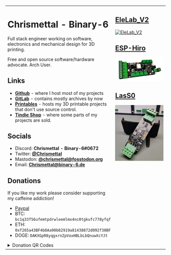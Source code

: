<table>
<tr VALIGN=TOP>
<td style width=66%>

# Chrismettal - Binary-6

Full stack engineer working on software, electronics and mechanical design for 3D printing.

Free and open source software/hardware advocate. Arch User.

## Links

- [**Github**](https://github.com/chrismettal) - where I host most of my projects
- [**GitLab**](https://gitlab.com/chrismettal) - contains mostly archives by now
- [**Printables**](https://www.printables.com/social/13425-chrismettal-binary-6/about) - hosts my 3D printable projects that don't use source control.
- [**Tindie Shop**](https://www.tindie.com/stores/binary-6/) - where some parts of my projects are sold.

## Socials
 
- Discord: **Chrismettal - Binary-6#0672**
- Twitter: [**@Chrismettal**](https://twitter.com/Chrismettal)
- Mastodon: [**@chrismettal@fosstodon.org**](https://fosstodon.org/@chrismettal)
- Email:   [**Chrismettal@binary-6.de**](mailto:Chrismettal@binary-6.de)

## Donations

If you like my work please consider supporting my caffeine addiction!

- [Paypal](https://www.paypal.com/donate/?hosted_button_id=7VMKT7P7PL86J)
- BTC: `bc1q33f56ufemtpdrwleemlmx4nc0tgkufc778yfqf`
- ETH: `0xf265a43BF4b8Aa90b82919a81438872d092f30BF`
- DOGE: `DAKXGpR8yqgxrnZpVoxHBLbLbQnuwXcYJt`

<details>
<summary>Donation QR Codes</summary>

<table>
<tr VALIGN=TOP>
<td style width=50%>

[![Paypal](https://raw.githubusercontent.com/Chrismettal/Chrismettal/main/img/PP_Dono.png)](https://www.paypal.com/donate/?hosted_button_id=7VMKT7P7PL86J)

</td>
<td>

![bc1q33f56ufemtpdrwleemlmx4nc0tgkufc778yfqf](https://raw.githubusercontent.com/Chrismettal/Chrismettal/main/img/BTC_Dono.png)

</td>
</tr>
</table>

<table>
<tr VALIGN=TOP>
<td style width=50%>

![0xf265a43BF4b8Aa90b82919a81438872d092f30BF](https://raw.githubusercontent.com/Chrismettal/Chrismettal/main/img/ETH_Dono.png) 

</td>
<td>

![DAKXGpR8yqgxrnZpVoxHBLbLbQnuwXcYJt](https://raw.githubusercontent.com/Chrismettal/Chrismettal/main/img/DOGE_Dono.png)

</td>
</tr>
</table>

</td>
<td>

## [EleLab_V2](https://github.com/Chrismettal/EleLab_v2)
[![EleLab_V2](https://raw.githubusercontent.com/chrismettal/EleLab_v2/master/img/CompleteNice.jpg)](https://github.com/Chrismettal/EleLab_v2)

## [ESP-Hiro](https://github.com/Chrismettal/ESP-Hiro)
[![ESP-Hiro](https://raw.githubusercontent.com/Chrismettal/ESP-Hiro/master/img/Nice.png)](https://github.com/Chrismettal/ESP-Hiro)

## [LasS0](https://github.com/Chrismettal/LasS0)
[![LasS0](https://raw.githubusercontent.com/Chrismettal/LasS0/master/img/Board.jpg)](https://github.com/Chrismettal/LasS0)

</td>
</tr>
</table>

</details>